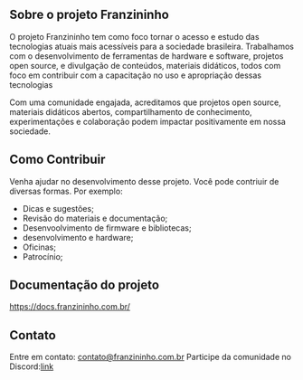 ## Sobre o projeto Franzininho

O projeto Franzininho tem como foco tornar o acesso e estudo das tecnologias atuais mais acessíveis para a sociedade brasileira. Trabalhamos com o desenvolvimento de ferramentas de hardware e software, projetos open source, e divulgação de conteúdos, materiais didáticos, todos com foco em contribuir com a capacitação no uso e apropriação dessas tecnologias

Com uma comunidade engajada, acreditamos que projetos open source, materiais didáticos abertos, compartilhamento de conhecimento, experimentações e colaboração podem impactar positivamente em nossa sociedade.

## Como Contribuir

Venha ajudar no desenvolvimento desse projeto. Você pode contriuir de diversas formas. Por exemplo:
- Dicas e sugestões;
- Revisão do materiais e documentação;
- Desenvoolvimento de firmware e bibliotecas;
- desenvolvimento e hardware;
- Oficinas;
- Patrocínio;

## Documentação do projeto
https://docs.franzininho.com.br/

## Contato

Entre em contato: [contato@franzininho.com.br](mailto:contato@franzininho.com.br)
Participe da comunidade no Discord:[link](https://discord.gg/H5kENmWGaz)
<!--

**Here are some ideas to get you started:**

🙋‍♀️ A short introduction - what is your organization all about?
🌈 Contribution guidelines - how can the community get involved?
👩‍💻 Useful resources - where can the community find your docs? Is there anything else the community should know?
🍿 Fun facts - what does your team eat for breakfast?
🧙 Remember, you can do mighty things with the power of [Markdown](https://docs.github.com/github/writing-on-github/getting-started-with-writing-and-formatting-on-github/basic-writing-and-formatting-syntax)
-->
